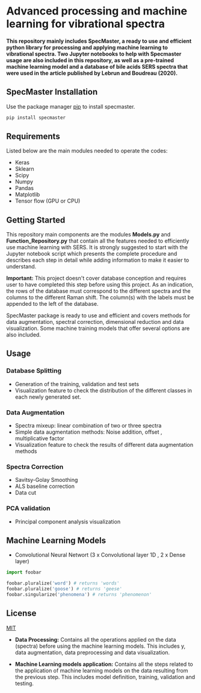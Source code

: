 # Advanced processing and machine learning for vibrational spectra


####  This repository mainly includes SpecMaster, a ready to use and efficient python library for processing and applying machine learning to vibrational spectra. Two Jupyter notebooks to help with Specmaster usage are also included in this repository, as well as a pre-trained machine learning model and a database of bile acids SERS spectra that were used in the article published by **Lebrun and Boudreau (2020)**.




## SpecMaster Installation

Use the package manager [pip](https://pip.pypa.io/en/stable/) to install specmaster.

```bash
pip install specmaster
```

## Requirements

Listed below are the main modules needed to operate the codes: 

* Keras
* Sklearn
* Scipy
* Numpy
* Pandas
* Matplotlib
* Tensor flow (GPU or CPU)

## Getting Started 

This repository main components are the modules **Models.py** and **Function_Repository.py** that contain all the features needed to efficiently use machine learning with SERS. It is strongly suggested to start with the Jupyter notebook script which presents the complete procedure and describes each step in detail while adding information to make it easier to understand.  


**Important:** This project doesn't cover database conception and requires user to have completed this step before using this project. As an indication, the rows of the database must correspond to the different spectra and the columns to the different Raman shift. The column(s) with the labels must be appended to the left of the database.


SpecMaster package is ready to use and efficient and covers methods for data augmentation, spectral correction, dimensional reduction and data visualization. Some machine training models that offer several options are also included.
## Usage

### Database Splitting
* Generation of the training, validation and test sets
* Visualization feature to check the distribution of the different classes in each newly generated set.

### Data Augmentation
* Spectra mixeup: linear combination of two or three spectra 
* Simple data augmentation methods: Noise addition, offset , multiplicative factor
* Visualization feature to check the results of different data augmentation methods
### Spectra Correction
* Savitsy-Golay Smoothing
* ALS baseline correction 
* Data cut 
### PCA validation
* Principal component analysis visualization 

## Machine Learning Models 
* Convolutional Neural Networt (3 x Convolutional layer 1D , 2 x Dense layer)   


```python
import foobar

foobar.pluralize('word') # returns 'words'
foobar.pluralize('goose') # returns 'geese'
foobar.singularize('phenomena') # returns 'phenomenon'
```
## License
[MIT](https://choosealicense.com/licenses/mit/)



* **Data Processing:** Contains all the operations applied on the data (spectra) before using the machine learning models. This includes  y, data augmentation, data preprocessing and data visualization.  

* **Machine Learning models application:** Contains all the steps related to the application of machine learning models on the data resulting from the previous step. This includes model definition, training, validation and testing.


